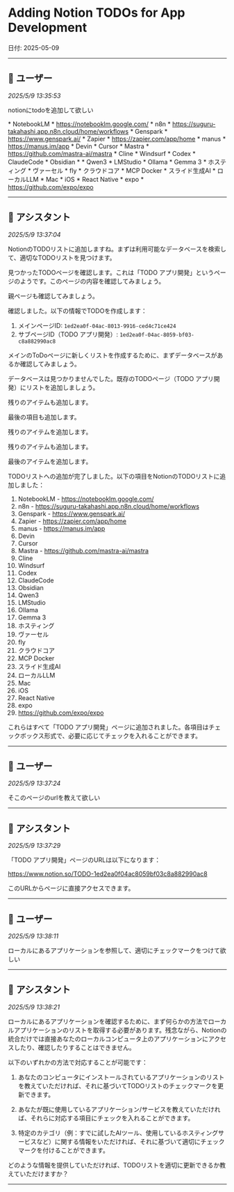 # Adding Notion TODOs for App Development

日付: 2025-05-09

---

## 👤 ユーザー
*2025/5/9 13:35:53*

notionにtodoを追加して欲しい

\* NotebookLM
   \* https://notebooklm.google.com/
\* n8n
   \* https://suguru-takahashi.app.n8n.cloud/home/workflows
\* Genspark
   \* https://www.genspark.ai/
\* Zapier
   \* https://zapier.com/app/home
\* manus
   \* https://manus.im/app
\* Devin
\* Cursor
\* Mastra
   \* https://github.com/mastra-ai/mastra
\* Cline
\* Windsurf
\* Codex
\* ClaudeCode
\* Obsidian
\* 
\* Qwen3
\* LMStudio
\* Ollama
\* Gemma 3
\* ホスティング
   \* ヴァーセル
   \* fly
   \* クラウドコア
\* MCP Docker
\* スライド生成AI
\* ローカルLLM
   \* Mac
   \* iOS
\* React Native
   \* expo
      \* https://github.com/expo/expo

---

## 🤖 アシスタント
*2025/5/9 13:37:04*

NotionのTODOリストに追加しますね。まずは利用可能なデータベースを検索して、適切なTODOリストを見つけます。


見つかったTODOページを確認します。これは「TODO アプリ開発」というページのようです。このページの内容を確認してみましょう。


親ページも確認してみましょう。


確認しました。以下の情報でTODOを作成します：

1. メインページID: `1ed2ea0f-04ac-8013-9916-ced4c71ce424`
2. サブページID（TODO アプリ開発）: `1ed2ea0f-04ac-8059-bf03-c8a882990ac8`

メインのToDoページに新しくリストを作成するために、まずデータベースがあるか確認してみましょう。


データベースは見つかりませんでした。既存のTODOページ（TODO アプリ開発）にリストを追加しましょう。


残りのアイテムも追加します。


最後の項目も追加します。


残りのアイテムを追加します。


残りのアイテムも追加します。


最後のアイテムを追加します。


TODOリストへの追加が完了しました。以下の項目をNotionのTODOリストに追加しました：

1. NotebookLM - https://notebooklm.google.com/
2. n8n - https://suguru-takahashi.app.n8n.cloud/home/workflows
3. Genspark - https://www.genspark.ai/
4. Zapier - https://zapier.com/app/home
5. manus - https://manus.im/app
6. Devin
7. Cursor
8. Mastra - https://github.com/mastra-ai/mastra
9. Cline
10. Windsurf
11. Codex
12. ClaudeCode
13. Obsidian
14. Qwen3
15. LMStudio
16. Ollama
17. Gemma 3
18. ホスティング
19. ヴァーセル
20. fly
21. クラウドコア
22. MCP Docker
23. スライド生成AI
24. ローカルLLM
25. Mac
26. iOS
27. React Native
28. expo
29. https://github.com/expo/expo

これらはすべて「TODO アプリ開発」ページに追加されました。各項目はチェックボックス形式で、必要に応じてチェックを入れることができます。

---

## 👤 ユーザー
*2025/5/9 13:37:24*

そこのページのurlを教えて欲しい

---

## 🤖 アシスタント
*2025/5/9 13:37:29*

「TODO アプリ開発」ページのURLは以下になります：

https://www.notion.so/TODO-1ed2ea0f04ac8059bf03c8a882990ac8

このURLからページに直接アクセスできます。

---

## 👤 ユーザー
*2025/5/9 13:38:11*

ローカルにあるアプリケーションを参照して、適切にチェックマークをつけて欲しい

---

## 🤖 アシスタント
*2025/5/9 13:38:21*

ローカルにあるアプリケーションを確認するために、まず何らかの方法でローカルアプリケーションのリストを取得する必要があります。残念ながら、Notionの統合だけでは直接あなたのローカルコンピュータ上のアプリケーションにアクセスしたり、確認したりすることはできません。

以下のいずれかの方法で対応することが可能です：

1. あなたのコンピュータにインストールされているアプリケーションのリストを教えていただければ、それに基づいてTODOリストのチェックマークを更新できます。

2. あなたが既に使用しているアプリケーション/サービスを教えていただければ、それらに対応する項目にチェックを入れることができます。

3. 特定のカテゴリ（例：すでに試したAIツール、使用しているホスティングサービスなど）に関する情報をいただければ、それに基づいて適切にチェックマークを付けることができます。

どのような情報を提供していただければ、TODOリストを適切に更新できるか教えていただけますか？

---
